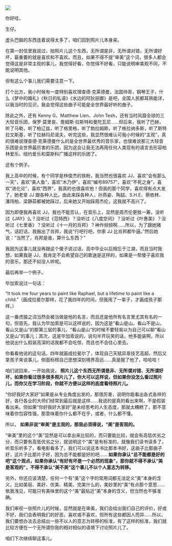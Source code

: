 [![](https://static001.geekbang.org/resource/image/8c/be/8c04f192668cyy40b9bb2e398yyfd8be.jpg?wh=750x360)](http://time.geekbang.org/column/article/504867)

你好哇，

生仔。

虚头巴脑的东西连着说得太多了，咱们回到照片儿本身来。

在第一封信里我说过，拍照片儿这个东西，无所谓是非，无所谓对错，无所谓好坏，最重要的就是喜欢和不喜欢。而且，如果不得不提“审美”这个词，很多人都会觉得这是非常主观的事儿，我觉得好看，你觉得不好看，只能说明审美观不同，不能说明其他。

但有这么个事儿我们需要注意一下。

打个比方，我小时候有一度特别喜欢理查德·克莱德曼，法国帅哥，钢琴王子，什么《梦中的婚礼》《秋日的私语》《水边的阿狄丽娜》是吧，全国人民都耳熟能详，以我当时的见识，我会觉得这些曲子可能是全世界最好听的曲子。

除此之外，还有 Kenny G、Matthew Lien、John Tesh，还有当时风靡全球的三大轻音乐团，保罗·莫里哀、詹姆斯·拉斯特和曼陀瓦尼……但后来，我听了巴赫，听了马勒，听了柏辽兹，听了格里格，听了勃拉姆斯，听了格拉纳多斯，听了斯特拉文斯基，听了拉赫玛尼诺夫，听完这些，我显然很难认可我小时候的“主观”，真的很难说理查德·克莱德曼什么的是全世界最优秀的音乐家，也很难说那三大轻音乐团是全世界最厉害的乐团，因为这会让我无法再用任何人类现有的语言去形容柏林爱乐、纽约爱乐和莫斯科广播这样的乐团了。

还有个例子。

我上高中的时候，有个同学是林俊杰的铁粉，我当然也很喜欢 JJ，喜欢“会有那么一天”，喜欢“美人鱼”，喜欢“木乃伊”，喜欢“编号89757”，喜欢“不死之身”，喜欢“进化论”，喜欢“西界”，我真的也很喜欢他！但我的那个同学，喜欢得有点大发了，她老拿 JJ 跟各种人比，由此来踩各种人，孙燕姿、陶喆、S.H.E、蔡依林、潘玮柏、梁静茹都被她踩过，后来她又开始踩周杰伦，这我就不高兴了。

因为即便我再喜欢 JJ，我也不能否认，在音乐上，显然是周杰伦更胜一筹，没听过《JAY》么？没听过《范特西》？没听过《八度空间》？没听过《叶惠美》？没听过《七里香》？没听过《十一月的肖邦》？神作频频啊……所以，为了跟她赌气，话赶话，我搬出了肖邦，我说“行吧行吧，你家 JJ 比肖邦都牛逼。”然后她说：“当然了，肖邦是谁，算什么东西？”

我因为这事儿就没再跟这个傻子说过话，高中毕业以后相忘于江湖，而且当时我想，如果我是 JJ，我肯定不会希望自己的歌迷是这样的，如果是一帮傻子喜欢我的音乐，那还不如没人听呢。

最后再举一个例子。

毕加索说过一句话：

“It took me four years to paint like Raphael, but a lifetime to paint like a child.”（画成拉斐尔那样，花了我四年的时间，但我用了一辈子，才画成孩子那样。）

这一番虎狼之词当然会被当做是他的名言，而且还是他所有名言里尤其有名的一句，但首先，我认为毕加索是可以这样说的，因为这是“看山是山，看山不是山，看山又是山”的那第三层的事儿，“看山是山”的时候不要轻易以为自己可以聊“看山又是山”的事儿；其次，这是毕加索说的，说句半开玩笑的话，他多能装啊，所以他说出什么假装高深的话我都不会吃惊，而且也不会往心里去。

你看看他说的这句话，四年就画成拉斐尔了，体现自己天赋异禀技艺高超，然后又拿孩子来说事儿，侧面标榜自己思想深刻境界高远……真是服了他了，哈哈哈！

咱们说回来，一开始我说， **照片儿这个东西无所谓是非、无所谓对错、无所谓好坏，如果你看过很多很多照片儿了，你大可以这样说，但如果你没怎么看过照片儿，而你又在学习阶段，你就不方便以这样的态度看待照片儿。**

“你好我好大家好”如果是从专业角度出发的，那很厉害，说明你能看出各式各样的好，各行各业的大师们经常到最后就是这样……我说的是真的看出来啊，不是假装看出来。但如果“你好我好大家好”是未经思考的人生态度，那就太糟糕了，那不意味着你包容性强，那意味着你什么都不在乎，或者，什么都不懂。

所以， **如果非说“审美”是主观的，那我必须得说，“美”是客观的。**

“审美”里的这个“美”显然是可以拿出来比较的，而只要能比较，就会有高低优劣之分，而只要有高低优劣之分，就说明这个“美”是有标准的，就像我们读书读多了，听音乐听多了，看电影看多了，我们可以说这本书比那本书好，这曲子比那曲子好，这片子比那片子好，因为总不能都是好的吧…… **如果你承认“总不能都是好的吧”这个观点，如果你承认“有好有坏是一个必然的现象”，那你就不得不承认“美是客观的”，不得不承认“美不美”这个事儿不以个人意志为转移。**

另外，你还应该清楚，任何一个有“美”这个字的常用词都无法定义“美”本身的含义，比如美丽、美好、优美、精美、完美什么的，美妙里的“美”有点那个意思……依我浅见，可能只有美味里的这个“美”最贴近“美”本身的含义，但当然也不够准确。

我们审视一张照片儿的时候，显然就是在审美，我们会给出我们自己的评价，好或不好，我们会表明我们的好恶，喜欢或不喜欢，但所有这些都因人而异……所以，我们要想办法去总结出一些不以人的意志为转移的标准，有了这样的标准，我们就比较方便在一个无所谓你我的相对相似的语境下讨论照片儿了。

咱们下次继续聊这事儿。
